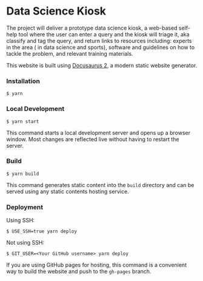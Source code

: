 # Data Science Kiosk

The project will deliver a prototype data science kiosk, a web-based self-help tool where the user can enter a query and
the kiosk will triage it, aka classify and tag the query, and return links to resources including: experts in the area (
in data science and sports), software and guidelines on how to tackle the problem, and relevant training materials.

This website is built using [Docusaurus 2](https://docusaurus.io/), a modern static website generator.

### Installation

```
$ yarn
```

### Local Development

```
$ yarn start
```

This command starts a local development server and opens up a browser window. Most changes are reflected live without
having to restart the server.

### Build

```
$ yarn build
```

This command generates static content into the `build` directory and can be served using any static contents hosting
service.

### Deployment

Using SSH:

```
$ USE_SSH=true yarn deploy
```

Not using SSH:

```
$ GIT_USER=<Your GitHub username> yarn deploy
```

If you are using GitHub pages for hosting, this command is a convenient way to build the website and push to
the `gh-pages` branch.

